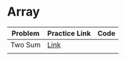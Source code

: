# Array

| Problem | Practice Link                                  | Code |
| ------- | ---------------------------------------------- | ---- |
| Two Sum | [Link](https://leetcode.com/problems/two-sum/) |      |
|         |                                                |      |
